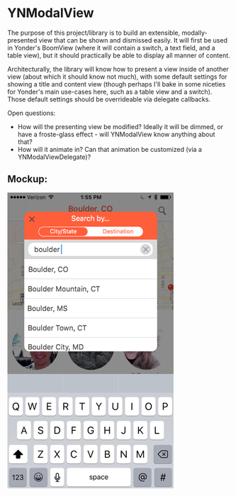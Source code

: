 # YNModalView

The purpose of this project/library is to build an extensible, modally-presented view that can be shown and dismissed easily. It will first be used in Yonder's BoomView (where it will contain a switch, a text field, and a table view), but it should practically be able to display all manner of content. 

Architecturally, the library will know how to present a view inside of another view (about which it should know not much), with some default settings for showing a title and content view (though perhaps I'll bake in some niceties for Yonder's main use-cases here, such as a table view and a switch). Those default settings should be overrideable via delegate callbacks. 

Open questions: 
* How will the presenting view be modified? Ideally it will be dimmed, or have a froste-glass effect - will YNModalView know anything about that? 
* How will it animate in? Can that animation be customized (via a YNModalViewDelegate)? 

## Mockup:

![alt tag](boomview_search.png)